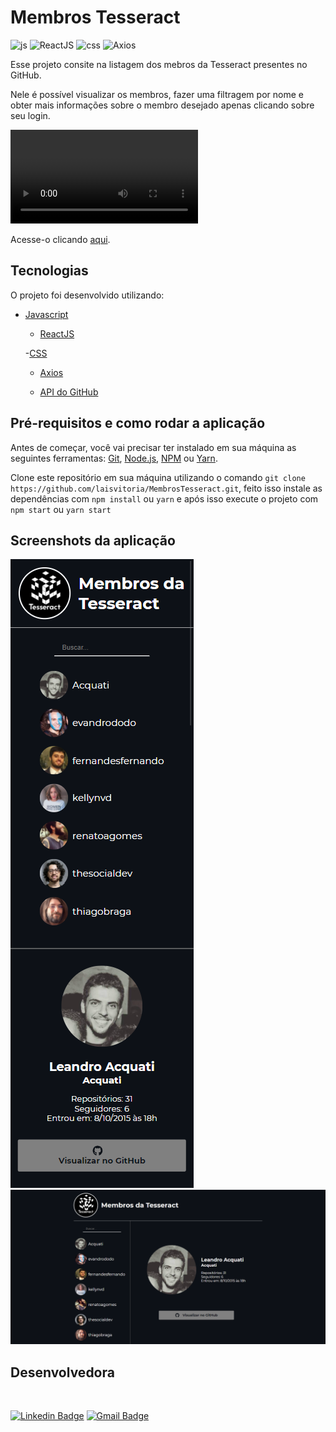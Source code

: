 # Membros Tesseract
![js](https://img.shields.io/badge/Linguagem-JavaScript-yellow)
![ReactJS](https://img.shields.io/badge/-ReactJS-blue)
![css](https://img.shields.io/badge/-CSS-blue)
![Axios](https://img.shields.io/badge/Biblioteca-Axios-red)


Esse projeto consite na listagem dos mebros da Tesseract presentes no GitHub.

Nele é possível visualizar os membros, fazer uma filtragem por nome e obter mais informações sobre o membro desejado apenas clicando sobre seu login.

![video](/src/assets/video.mp4)

Acesse-o clicando [aqui](https://membros-tesseract-q1niqwlzo-laisvitoria.vercel.app/).

## Tecnologias
O projeto foi desenvolvido utilizando:

- [Javascript](https://developer.mozilla.org/pt-BR/docs/Web/JavaScript)

    - [ReactJS](https://pt-br.reactjs.org/) 

    -[CSS](https://www.w3schools.com/css/)

    - [Axios](https://github.com/axios/axios)
    
    - [API do GitHub](https://docs.github.com/pt/rest)

## Pré-requisitos e como rodar a aplicação

Antes de começar, você vai precisar ter instalado em sua máquina as seguintes ferramentas:
[Git](https://git-scm.com), [Node.js](https://nodejs.org/en/), [NPM](https://www.npmjs.com/get-npm) ou [Yarn](https://yarnpkg.com/).

Clone este repositório em sua máquina utilizando o comando `git clone https://github.com/laisvitoria/MembrosTesseract.git`, feito isso instale as dependências com `npm install` ou `yarn` e após isso execute o projeto com `npm start` ou `yarn start`

## Screenshots da aplicação

![mobile](/src/assets/mobile.png)
![desktop](/src/assets/desktop.png)

## Desenvolvedora

<img style="border-radius: 50%;" src="https://avatars.githubusercontent.com/u/56899211?s=400&u=82140ee1476e986acfb0b0eb5312738ff6a3e96b&v=4" width="100px;" alt=""/>
<br />

[![Linkedin Badge](https://img.shields.io/badge/-Laís-blue?style=flat-square&logo=Linkedin&logoColor=white&link=https://www.linkedin.com/in/developerlais/)](https://www.linkedin.com/in/developerlais/) 
[![Gmail Badge](https://img.shields.io/badge/-developerlais@gmail.com-c14438?style=flat-square&logo=Gmail&logoColor=white&link=mailto:developerlais@gmail.com)](mailto:developerlais@gmail.com)